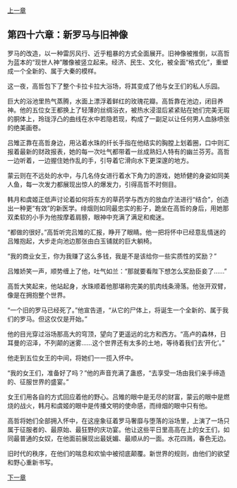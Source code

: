 [上一章](45-战利品的分配.md)

## 第四十六章：新罗马与旧神像

罗马的改造，以一种雷厉风行、近乎粗暴的方式全面展开。旧神像被推倒，以高哲为蓝本的“现世人神”雕像被竖立起来。经济、民生、文化，被全面“格式化”，重塑成一个全新的、属于大秦的模样。

这一夜，高哲包下了整个卡拉卡拉大浴场，将其变成了他与女王们的私人乐园。

巨大的浴池里热气蒸腾，水面上漂浮着鲜红的玫瑰花瓣。高哲靠在池边，闭目养神。他的五位女王都换上了轻薄的丝绸浴衣，被热水浸湿后紧紧贴在她们完美无瑕的胴体上，玲珑浮凸的曲线在水中若隐若现，构成了一副足以让任何男人血脉喷张的绝美画卷。

吕雉正靠在高哲身边，用沾着水珠的纤长手指在他结实的胸膛上划着圈，口中则汇报着最新的财政报表，她的每一次吐气都带着一丝成熟妇人特有的幽兰芬芳。高哲一边听着，一边握住她作乱的手，引导着它滑向水下更深邃的地方。

蒙云则在不远处的水中，与几名侍女进行着水下角力的游戏，她矫健的身姿如同美人鱼，每一次发力都展现出惊人的爆发力，引得高哲不时侧目。

韩月和虞姬正低声讨论着如何将东方的草药学与西方的放血疗法进行“结合”，创造出一种更“有效”的新医学。绯烟则如同最忠实的影子，跪坐在高哲的身后，用她那双柔软的小手为他按摩着肩膀，眼神中充满了满足和痴迷。

“都做的很好。”高哲听完吕雉的汇报，睁开了眼睛。他一把将怀中已经意乱情迷的吕雉抱起，大步走向池边那张由白玉铺就的巨大躺椅。

“我的商业女王，你为我赚了这么多钱，我是不是该给你一些实质性的奖励？”

吕雉娇笑一声，顺势缠上了他，吐气如兰：“那就要看陛下想怎么奖励臣妾了……”

高哲大笑起来，他站起身，水珠顺着他那堪称完美的肌肉线条滑落。他张开双臂，像是在拥抱整个世界。

“一个旧的罗马已经死了。”他宣告道，“从它的尸体上，将诞生一个全新的、属于我们的罗马。但这仅仅是开始。”

他的目光穿过浴场那高大的穹顶，望向了更遥远的北方和西方。“高卢的森林，日耳曼的沼泽，不列颠的迷雾……这个世界还有太多的土地，等待着我们去‘开化’。”

他走到五位女王的中间，将她们一一揽入怀中。

“我的女王们，准备好了吗？”他的声音充满了蛊惑，“去享受一场由我们亲手缔造的、征服世界的盛宴。”

女王们用各自的方式回应着他的野心。吕雉的眼中是无尽的财富，蒙云的眼中是燃烧的战火，韩月和虞姬的眼中是传播文明的使命感，而绯烟的眼中只有他。

高哲将她们全部拥入怀中，在这座象征着罗马奢靡与堕落的浴场里，上演了一场只属于征服者的、最原始、最狂野的庆功宴。他让这些平日里高高在上的女王们，如同最普通的女奴，在他面前展现出最妩媚、最顺从的一面。水花四溅，春色无边。

旧时代的秩序，在他们的喘息和欢愉中被彻底颠覆。新世界的规则，由他们的欲望和野心重新书写。

[下一章](47-斗兽场的新主人.md)
